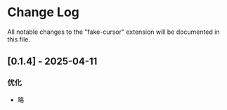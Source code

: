 # Change Log

All notable changes to the "fake-cursor" extension will be documented in this file.

## [0.1.4] - 2025-04-11

### 优化
- 略
